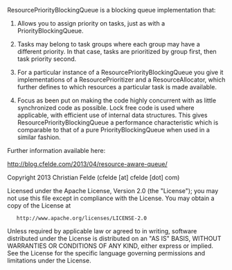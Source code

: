 ResourcePriorityBlockingQueue is a blocking queue implementation that:

1. Allows you to assign priority on tasks, just as with a PriorityBlockingQueue.

2. Tasks may belong to task groups where each group may have a different
   priority. In that case, tasks are prioritized by group first, then task
   priority second.

3. For a particular instance of a ResourcePriorityBlockingQueue you give it
   implementations of a ResourcePrioritizer and a ResourceAllocator, which
   further defines to which resources a particular task is made available.

4. Focus as been put on making the code highly concurrent with as little
   synchronized code as possible. Lock free code is used where applicable,
   with efficient use of internal data structures. This gives
   ResourcePriorityBlockingQueue a performance characteristic which is
   comparable to that of a pure PriorityBlockingQueue when used in a similar
   fashion.

Further information available here:

http://blog.cfelde.com/2013/04/resource-aware-queue/

Copyright 2013 Christian Felde (cfelde [at] cfelde [dot] com)

   Licensed under the Apache License, Version 2.0 (the "License");
   you may not use this file except in compliance with the License.
   You may obtain a copy of the License at

       http://www.apache.org/licenses/LICENSE-2.0

   Unless required by applicable law or agreed to in writing, software
   distributed under the License is distributed on an "AS IS" BASIS,
   WITHOUT WARRANTIES OR CONDITIONS OF ANY KIND, either express or implied.
   See the License for the specific language governing permissions and
   limitations under the License.
